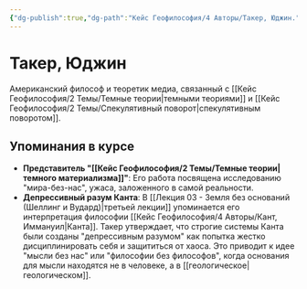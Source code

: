 ```yaml
---
{"dg-publish":true,"dg-path":"Кейс Геофилософия/4 Авторы/Такер, Юджин.","permalink":"/kejs-geofilosofiya/4-avtory/taker-yudzhin/","dgShowLocalGraph":true}
---
```


# Такер, Юджин

Американский философ и теоретик медиа, связанный с [[Кейс Геофилософия/2 Темы/Темные теории\|темными теориями]] и [[Кейс Геофилософия/2 Темы/Спекулятивный поворот\|спекулятивным поворотом]].

## Упоминания в курсе
- **Представитель "[[Кейс Геофилософия/2 Темы/Темные теории\|темного материализма]]"**: Его работа посвящена исследованию "мира-без-нас", ужаса, заложенного в самой реальности.
- **Депрессивный разум Канта**: В [[Лекция 03 - Земля без оснований (Шеллинг и Вудард)\|третьей лекции]] упоминается его интерпретация философии [[Кейс Геофилософия/4 Авторы/Кант, Иммануил\|Канта]]. Такер утверждает, что строгие системы Канта были созданы "депрессивным разумом" как попытка жестко дисциплинировать себя и защититься от хаоса. Это приводит к идее "мысли без нас" или "философии без философов", когда основания для мысли находятся не в человеке, а в [[геологическое\|геологическом]].